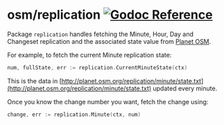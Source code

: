 osm/replication [![Godoc Reference](https://godoc.org/github.com/paulmach/osm/replication?status.svg)](https://godoc.org/github.com/paulmach/osm/replication)
===============

Package `replication` handles fetching the Minute, Hour, Day and Changeset replication
and the associated state value from [Planet OSM](http://planet.osm.org).

For example, to fetch the current Minute replication state:

```go
num, fullState, err := replication.CurrentMinuteState(ctx)
```

This is the data in [http://planet.osm.org/replication/minute/state.txt](http://planet.osm.org/replication/minute/state.txt)
updated every minute.

Once you know the change number you want, fetch the change using:

```go
change, err := replication.Minute(ctx, num)
```
